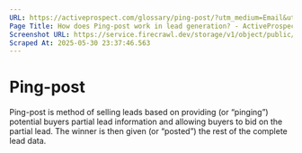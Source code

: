 ```yaml
---
URL: https://activeprospect.com/glossary/ping-post/?utm_medium=Email&utm_source=Website&utm_campaign=AP-Email-InsideCBM-Mar
Page Title: How does Ping-post work in lead generation? - ActiveProspect
Screenshot URL: https://service.firecrawl.dev/storage/v1/object/public/media/screenshot-dd4f5563-5000-4776-bbf7-c3f00c561925.png
Scraped At: 2025-05-30 23:37:46.563
---
```

# Ping-post

Ping-post is method of selling leads based on providing (or “pinging”) potential buyers partial lead information and allowing buyers to bid on the partial lead. The winner is then given (or “posted”) the rest of the complete lead data.


